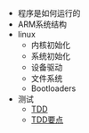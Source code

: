 

* 程序是如何运行的
* ARM系统结构
* linux
    * 内核初始化
    * 系统初始化
    * 设备驱动
    * 文件系统
    * Bootloaders
* 测试
    * [ TDD ](./TDD.md)
    * [ TDD要点 ](./TDD_tips.md)

